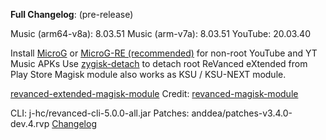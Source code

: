 **Full Changelog**: 
(pre-release)

Music (arm64-v8a): 8.03.51
Music (arm-v7a): 8.03.51
YouTube: 20.03.40

Install [MicroG](https://github.com/ReVanced/GmsCore/releases) or [MicroG-RE (recommended)](https://github.com/WSTxda/MicroG-RE) for non-root YouTube and YT Music APKs
Use [zygisk-detach](https://github.com/j-hc/zygisk-detach) to detach root ReVanced eXtended from Play Store
Magisk module also works as KSU / KSU-NEXT module.

[revanced-extended-magisk-module](https://github.com/jDhannyNara/revanced-extended-magisk-module)
Credit:
[revanced-magisk-module](https://github.com/j-hc/revanced-magisk-module)

CLI: j-hc/revanced-cli-5.0.0-all.jar
Patches: anddea/patches-v3.4.0-dev.4.rvp
[Changelog](https://github.com/anddea/revanced-patches/releases/tag/v3.4.0-dev.4) 
